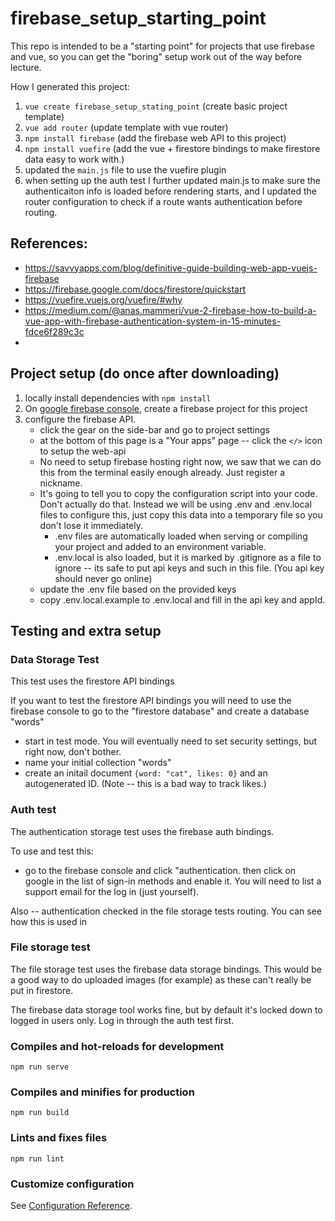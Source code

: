 # firebase_setup_starting_point

This repo is intended to be a "starting point" for projects that use firebase and vue, so you can get the "boring" setup work out of the way before lecture.

How I generated this project:

1. `vue create firebase_setup_stating_point` (create basic project template)
2. `vue add router` (update template with vue router)
3. `npm install firebase` (add the firebase web API to this project)
4. `npm install vuefire` (add the vue + firestore bindings to make firestore data easy to work with.)
5. updated the `main.js` file to use the vuefire plugin
6. when setting up the auth test I further updated main.js to make sure the authenticaiton info is loaded before rendering starts, and I updated the router configuration to check if a route wants authentication before routing.

## References:

* <https://savvyapps.com/blog/definitive-guide-building-web-app-vuejs-firebase>
* <https://firebase.google.com/docs/firestore/quickstart>
* <https://vuefire.vuejs.org/vuefire/#why>
* <https://medium.com/@anas.mammeri/vue-2-firebase-how-to-build-a-vue-app-with-firebase-authentication-system-in-15-minutes-fdce6f289c3c>
* 

## Project setup (do once after downloading)
1. locally install dependencies with `npm install`
2. On [google firebase console](https://console.firebase.google.com/), create a firebase project for this project
3. configure the firebase API.
    * click the gear on the side-bar and go to project settings
    * at the bottom of this page is a "Your apps" page -- click the `</>` icon to setup the web-api
    * No need to setup firebase hosting right now, we saw that we can do this from the terminal easily enough already. Just register a nickname.
    * It's going to tell you to copy the configuration script into your code. Don't actually do that. Instead we will be using .env and .env.local files to configure this, just copy this data into a temporary file so you don't lose it immediately.
        * .env files are automatically loaded when serving or compiling your project and added to an environment variable.
        * .env.local is also loaded, but it is marked by .gitignore as a file to ignore -- its safe to put api keys and such in this file. (You api key should never go online)
    * update the .env file based on the provided keys
    * copy .env.local.example to .env.local and fill in the api key and appId.
## Testing and extra setup
### Data Storage Test
This test uses the firestore API bindings

If you want to test the firestore API bindings you will need to use the firebase console to go to the "firestore database" and create a database "words"

* start in test mode. You will eventually need to set security settings, but right now, don't bother.
* name your initial collection "words" 
* create an initail document `{word: "cat", likes: 0}` and an autogenerated ID. (Note -- this is a bad way to track likes.)

### Auth test
The authentication storage test uses the firebase auth bindings. 

To use and test this:
* go to the firebase console and click "authentication. then click on google in the list of sign-in methods and enable it. You will need to list a support email for the log in (just yourself). 

Also -- authentication checked in the file storage tests routing. You can see how this is used in 


### File storage test
The file storage test uses the firebase data storage bindings. This would be a good way to do uploaded images (for example) as these can't really be put in firestore.

The firebase data storage tool works fine, but by default it's locked down to logged in users only. Log in through the auth test first.

### Compiles and hot-reloads for development
```
npm run serve
```

### Compiles and minifies for production
```
npm run build
```

### Lints and fixes files
```
npm run lint
```

### Customize configuration
See [Configuration Reference](https://cli.vuejs.org/config/).
